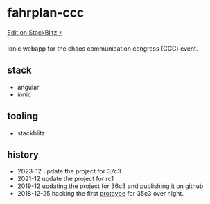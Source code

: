 # fahrplan-ccc

[Edit on StackBlitz ⚡️](https://stackblitz.com/edit/fahrplan-c3)

Ionic webapp for the chaos communication congress (CCC) event.

## stack

- angular
- ionic

## tooling

- stackblitz

## history

- 2023-12 update the project for 37c3
- 2021-12 update the project for rc1
- 2019-12 updating the project for 36c3 and publishing it on github
- 2018-12-25 hacking the first [protoype](https://stackblitz.com/edit/fahrplan-35c3) for 35c3 over night.
